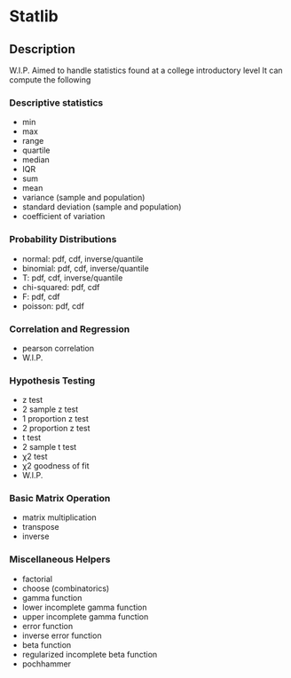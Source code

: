 # Statlib

## Description
W.I.P. Aimed to handle statistics found at a college introductory level
It can compute the following

### Descriptive statistics
 - min
 - max
 - range
 - quartile
 - median
 - IQR
 - sum
 - mean
 - variance (sample and population)
 - standard deviation (sample and population)
 - coefficient of variation

### Probability Distributions
 - normal: pdf, cdf, inverse/quantile
 - binomial: pdf, cdf, inverse/quantile
 - T: pdf, cdf, inverse/quantile
 - chi-squared: pdf, cdf
 - F: pdf, cdf
 - poisson: pdf, cdf

### Correlation and Regression
 - pearson correlation
 - W.I.P.

### Hypothesis Testing
 - z test
 - 2 sample z test
 - 1 proportion z test
 - 2 proportion z test
 - t test
 - 2 sample t test
 - χ2 test
 - χ2 goodness of fit
 - W.I.P.

### Basic Matrix Operation
 - matrix multiplication
 - transpose
 - inverse

### Miscellaneous Helpers
 - factorial
 - choose (combinatorics)
 - gamma function
 - lower incomplete gamma function
 - upper incomplete gamma function
 - error function
 - inverse error function
 - beta function
 - regularized incomplete beta function
 - pochhammer
